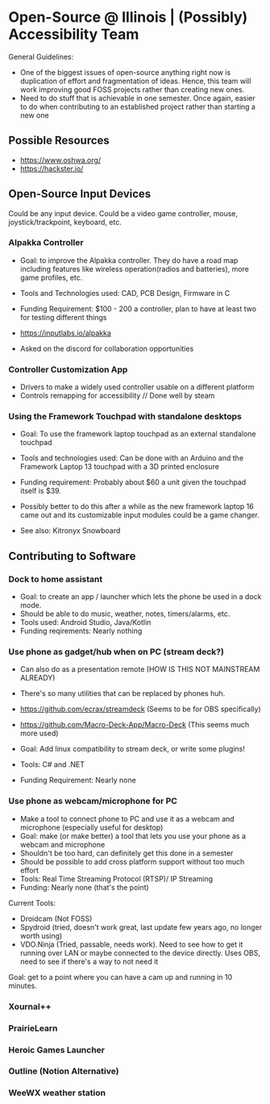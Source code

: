 # Open-Source @ Illinois | (Possibly) Accessibility Team 
General Guidelines:
- One of the biggest issues of open-source anything right now is duplication of effort and fragmentation of ideas. Hence, this team will work improving good FOSS projects rather than creating new ones.
- Need to do stuff that is achievable in one semester. Once again, easier to do when contributing to an established project rather than starting a new one

## Possible Resources
- https://www.oshwa.org/
- https://hackster.io/


## Open-Source Input Devices
Could be any input device. Could be a video game controller, mouse, joystick/trackpoint, keyboard, etc. 
### Alpakka Controller
- Goal: to improve the Alpakka controller. They do have a road map including features like wireless operation(radios and batteries), more game profiles, etc.
- Tools and Technologies used: CAD, PCB Design, Firmware in C
- Funding Requirement: $100 - 200 a controller, plan to have at least two for testing different things

- https://inputlabs.io/alpakka
- Asked on the discord for collaboration opportunities

### Controller Customization App
- Drivers to make a widely used controller usable on a different platform
- Controls remapping for accessibility // Done well by steam

### Using the Framework Touchpad with standalone desktops
- Goal: To use the framework laptop touchpad as an external standalone touchpad
- Tools and technologies used: Can be done with an Arduino and the Framework Laptop 13 touchpad with a 3D printed enclosure
- Funding requirement: Probably about $60 a unit given the touchpad itself is $39.

- Possibly better to do this after a while as the new framework laptop 16 came out and its customizable input modules could be a game changer.
- See also: Kitronyx Snowboard

## Contributing to Software
### Dock to home assistant
- Goal: to create an app / launcher which lets the phone be used in a dock mode.
- Should be able to do music, weather, notes, timers/alarms, etc.
- Tools used: Android Studio, Java/Kotlin
- Funding reqirements: Nearly nothing

### Use phone as gadget/hub when on PC (stream deck?)
- Can also do as a presentation remote (HOW IS THIS NOT MAINSTREAM ALREADY)
- There's so many utilities that can be replaced by phones huh. 
- https://github.com/ecrax/streamdeck (Seems to be for OBS specifically)
- https://github.com/Macro-Deck-App/Macro-Deck (This seems much more used)

- Goal: Add linux compatibility to stream deck, or write some plugins!
- Tools: C# and .NET
- Funding Requirement: Nearly none

### Use phone as webcam/microphone for PC
- Make a tool to connect phone to PC and use it as a webcam and microphone (especially useful for desktop)
- Goal: make (or make better) a tool that lets you use your phone as a webcam and microphone
- Shouldn't be too hard, can definitely get this done in a semester
- Should be possible to add cross platform support without too much effort
- Tools: Real Time Streaming Protocol (RTSP)/ IP Streaming
- Funding: Nearly none (that's the point)

Current Tools:
- Droidcam (Not FOSS)
- Spydroid (tried, doesn't work great, last update few years ago, no longer worth using)
- VDO.Ninja (Tried, passable, needs work). Need to see how to get it running over LAN or maybe connected to the device directly. Uses OBS, need to see if there's a way to not need it

Goal: get to a point where you can have a cam up and running in 10 minutes.

### Xournal++
### PrairieLearn
### Heroic Games Launcher
### Outline (Notion Alternative)
### WeeWX weather station

